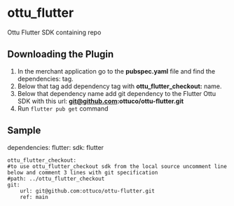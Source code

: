 # ottu_flutter

Ottu Flutter SDK containing repo

## Downloading the Plugin

1. In the merchant application go to the **pubspec.yaml** file and find the dependencies: tag.
2. Below that tag add dependency tag with **ottu_flutter_checkout:** name.
3. Below that dependency name add git dependency to the Flutter Ottu SDK with this url: **git@github.com:ottuco/ottu-flutter.git**
4. Run `flutter pub get` command

## Sample
dependencies:
    flutter:
    sdk: flutter

    ottu_flutter_checkout:
    #to use ottu_flutter_checkout sdk from the local source uncomment line below and comment 3 lines with git specification
    #path: ../ottu_flutter_checkout
    git:
        url: git@github.com:ottuco/ottu-flutter.git
        ref: main

